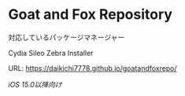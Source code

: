 # Goat and Fox Repository

対応しているパッケージマネージャー

Cydia Sileo Zebra Installer

URL: https://daikichi7778.github.io/goatandfoxrepo/

*iOS 15.0以降向け*
